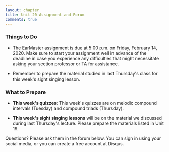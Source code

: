 ```yaml
---
layout: chapter
title: Unit 20 Assignment and Forum
comments: true
---
```


### Things to Do

- The EarMaster assignment is due at 5:00 p.m. on Friday, February 14, 2020. Make sure to start your assignment well in advance of the deadline in case you experience any difficulties that might necessitate asking your section professor or TA for assistance.

- Remember to prepare the material studied in last Thursday's class for this week's sight singing lesson.

### What to Prepare

- **This week's quizzes**: This week's quizzes are on melodic compound intervals (Tuesday) and compound triads (Thursday).

- **This week's sight singing lessons** will be on the material we discussed during last Thursday's lecture. Please prepare the materials listed in Unit 19.

Questions? Please ask them in the forum below. You can sign in using your social media, or you can create a free account at Disqus.